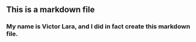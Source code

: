 ## This is a markdown file
### My name is Victor Lara, and I did in fact create this markdown file.
